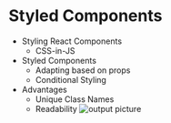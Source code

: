 # Styled Components

- Styling React Components
  - CSS-in-JS
- Styled Components
  - Adapting based on props
  - Conditional Styling
- Advantages
  - Unique Class Names
  - Readability
![output picture](https://github.com/rakeshkarthik20/styled_components_reactjs/assets/119436232/0e89f6fe-bcb5-46e2-b9da-08a56eaef8b8)
